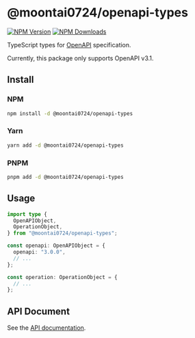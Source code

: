 # @moontai0724/openapi-types

[![NPM Version](https://img.shields.io/npm/v/@moontai0724/openapi-types)](https://www.npmjs.com/package/@moontai0724/openapi-types)
[![NPM Downloads](https://img.shields.io/npm/d18m/@moontai0724/openapi-types)](https://www.npmjs.com/package/@moontai0724/openapi-types)

TypeScript types for [OpenAPI](https://www.openapis.org/) specification.

Currently, this package only supports OpenAPI v3.1.

## Install

### NPM

```bash
npm install -d @moontai0724/openapi-types
```

### Yarn

```bash
yarn add -d @moontai0724/openapi-types
```

### PNPM

```bash
pnpm add -d @moontai0724/openapi-types
```

## Usage

```typescript
import type {
  OpenAPIObject,
  OperationObject,
} from "@moontai0724/openapi-types";

const openapi: OpenAPIObject = {
  openapi: "3.0.0",
  // ...
};

const operation: OperationObject = {
  // ...
};
```

## API Document

See the [API documentation](https://moontai0724.github.io/openapi-types/).

